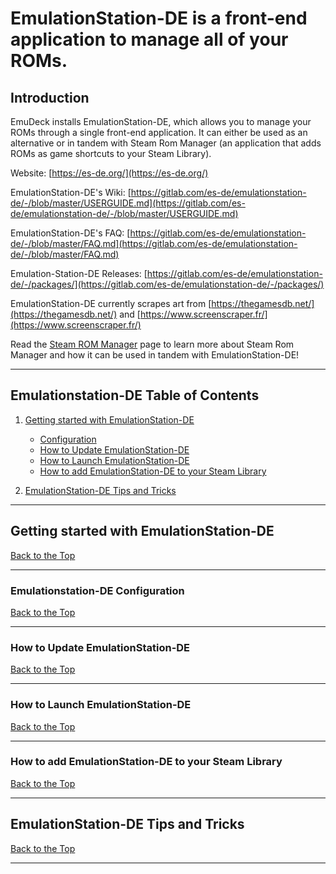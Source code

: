 # EmulationStation-DE is a front-end application to manage all of your ROMs.

## Introduction

EmuDeck installs EmulationStation-DE, which allows you to manage your ROMs through a single front-end application. It can either be used as an alternative or in tandem with Steam Rom Manager (an application that adds ROMs as game shortcuts to your Steam Library).

Website: [https://es-de.org/](https://es-de.org/)

EmulationStation-DE's Wiki: [https://gitlab.com/es-de/emulationstation-de/-/blob/master/USERGUIDE.md](https://gitlab.com/es-de/emulationstation-de/-/blob/master/USERGUIDE.md)

EmulationStation-DE's FAQ: [https://gitlab.com/es-de/emulationstation-de/-/blob/master/FAQ.md](https://gitlab.com/es-de/emulationstation-de/-/blob/master/FAQ.md)

Emulation-Station-DE Releases: [https://gitlab.com/es-de/emulationstation-de/-/packages/](https://gitlab.com/es-de/emulationstation-de/-/packages/)

EmulationStation-DE currently scrapes art from [https://thegamesdb.net/](https://thegamesdb.net/) and [https://www.screenscraper.fr/](https://www.screenscraper.fr/)

Read the [Steam ROM Manager](../windows/steam-rom-manager.md) page to learn more about Steam Rom Manager and how it can be used in tandem with EmulationStation-DE!

***

## Emulationstation-DE Table of Contents

1. [Getting started with EmulationStation-DE](#getting-started-with-emulationstation-de)
   - [Configuration](#emulationstation-de-configuration)
   - [How to Update EmulationStation-DE](#how-to-update-emulationstation-de)
   - [How to Launch EmulationStation-DE](#how-to-launch-emulationstation-de)
   - [How to add EmulationStation-DE to your Steam Library](#how-to-add-emulationstation-de-to-your-steam-library)

2. [EmulationStation-DE Tips and Tricks](#emulationstation-de-tips-and-tricks)

***

## Getting started with EmulationStation-DE

[Back to the Top](#emulationstation-de-table-of-contents)

***

### Emulationstation-DE Configuration

[Back to the Top](#emulationstation-de-table-of-contents)

***

### How to Update EmulationStation-DE

[Back to the Top](#emulationstation-de-table-of-contents)

***

### How to Launch EmulationStation-DE

[Back to the Top](#emulationstation-de-table-of-contents)

***

### How to add EmulationStation-DE to your Steam Library

[Back to the Top](#emulationstation-de-table-of-contents)

***

## EmulationStation-DE Tips and Tricks

[Back to the Top](#emulationstation-de-table-of-contents)

***
